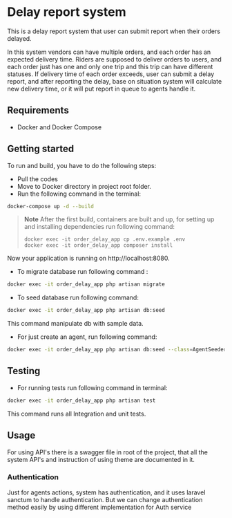 # Delay report system

This is a delay report system that user can submit report when their orders delayed.

In this system vendors can have multiple orders, and each order has an expected delivery time. Riders are supposed to
deliver orders to users, and each order just has one and only one trip and this trip can have different statuses. If
delivery time of each order exceeds, user can submit a delay report, and after reporting the delay, base on situation
system will calculate new delivery time, or it will put report in queue to agents handle it.

## Requirements

- Docker and Docker Compose

## Getting started

To run and build, you have to do the following steps:

- Pull the codes
- Move to Docker directory in project root folder.
- Run the following command in the terminal:

```bash
docker-compose up -d --build
```

> **Note** After the first build, containers are built and up, for setting up and installing dependencies run following command:
> ```
> docker exec -it order_delay_app cp .env.example .env
> docker exec -it order_delay_app composer install
> ```


Now your application is running on http://localhost:8080.

- To migrate database run following command :

```bash
docker exec -it order_delay_app php artisan migrate
```

- To seed database run following command:

```bash
docker exec -it order_delay_app php artisan db:seed
```

This command manipulate db with sample data.

- For just create an agent, run following command:

```bash
docker exec -it order_delay_app php artisan db:seed --class=AgentSeeder
```

## Testing

- For running tests run following command in terminal:

```bash
docker exec -it order_delay_app php artisan test
```

This command runs all Integration and unit tests.

## Usage

For using API's there is a swagger file in root of the project, that all the system API's and instruction of using theme
are documented in it.

### Authentication

Just for agents actions, system has authentication, and it uses laravel sanctum to handle authentication. But we can
change authentication method easily by using different implementation for Auth service
